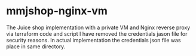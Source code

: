 # mmjshop-nginx-vm
The Juice shop implementation with a private VM and Nginx reverse proxy via terraform code and script 
I have removed the credentials jason file for security reasons. 
In actual implementation the credentials json file was place in same directory.
